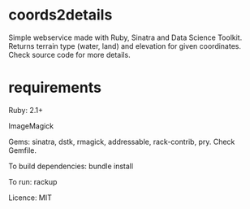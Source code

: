 coords2details
==============
Simple webservice made with Ruby, Sinatra and Data Science Toolkit.
Returns terrain type (water, land) and elevation for given coordinates.
Check source code for more details.

requirements
==============
Ruby: 2.1+

ImageMagick

Gems: sinatra, dstk, rmagick, addressable, rack-contrib, pry.
Check Gemfile.

To build dependencies:
bundle install

To run:
rackup

Licence: MIT
